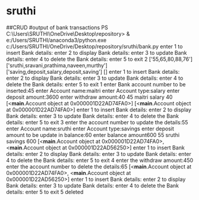 # sruthi
##CRUD 
#output of bank transactions
PS C:\Users\SRUTHI\OneDrive\Desktop\repository> & e:/Users/SRUTHI/anaconda3/python.exe c:/Users/SRUTHI/OneDrive/Desktop/repository/sruthi/bank.py
enter 1 to insert Bank details:
enter 2 to display Bank details:
enter 3 to update Bank details:
enter 4 to delete the Bank details:
enter 5 to exit
2
['55,65,80,88,76']
['sruthi,sravani,prathima,naveen,murthy']
['saving,deposit,salary,deposit,saving']
[]
enter 1 to insert Bank details:
enter 2 to display Bank details:
enter 3 to update Bank details:
enter 4 to delete the Bank details:
enter 5 to exit
1
enter Bank account number to be inserted:45
enter Account name:maitri
enter Account type:salary
enter deposit amount:3600
enter withdraw amount:40
45
maitri
salary
40
[<__main__.Account object at 0x000001D22AD74FA0>]
[<__main__.Account object at 0x000001D22AD74FA0>]
enter 1 to insert Bank details:
enter 2 to display Bank details:
enter 3 to update Bank details:
enter 4 to delete the Bank details:
enter 5 to exit
3
enter the account number to update the details:55
enter Account name:sruthi
enter Account type:savings
enter deposit amount to be update in balance:60
enter balance amount600
55
sruthi
savings
600
[<__main__.Account object at 0x000001D22AD74FA0>, <__main__.Account object at 0x000001D22AD56250>]
enter 1 to insert Bank details:
enter 2 to display Bank details:
enter 3 to update Bank details:
enter 4 to delete the Bank details:
enter 5 to exit
4
enter the withdraw amount:450
enter the account number to delete the details:65
[<__main__.Account object at 0x000001D22AD74FA0>, <__main__.Account object at 0x000001D22AD56250>]
enter 1 to insert Bank details:
enter 2 to display Bank details:
enter 3 to update Bank details:
enter 4 to delete the Bank details:
enter 5 to exit
5
deleted
